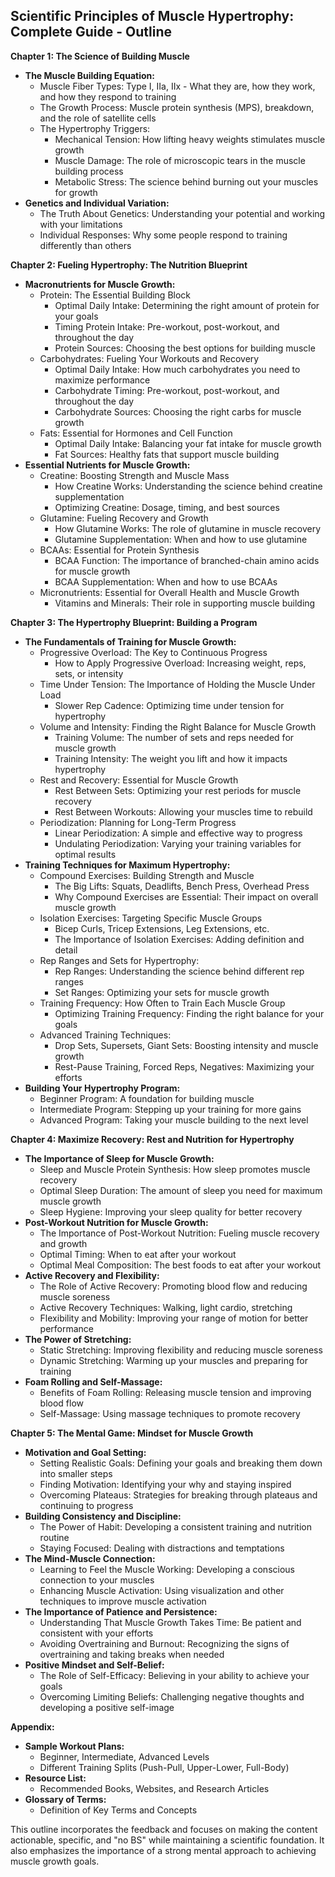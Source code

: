 ## Scientific Principles of Muscle Hypertrophy: Complete Guide - Outline

**Chapter 1: The Science of Building Muscle**

* **The Muscle Building Equation:**
    * Muscle Fiber Types:  Type I, IIa, IIx - What they are, how they work, and how they respond to training
    * The Growth Process:  Muscle protein synthesis (MPS), breakdown, and the role of satellite cells
    * The Hypertrophy Triggers:
        * Mechanical Tension: How lifting heavy weights stimulates muscle growth
        * Muscle Damage:  The role of microscopic tears in the muscle building process
        * Metabolic Stress:  The science behind burning out your muscles for growth
* **Genetics and Individual Variation:**
    *  The Truth About Genetics:  Understanding your potential and working with your limitations
    *  Individual Responses:  Why some people respond to training differently than others

**Chapter 2: Fueling Hypertrophy: The Nutrition Blueprint**

* **Macronutrients for Muscle Growth:**
    * Protein: The Essential Building Block
        * Optimal Daily Intake:  Determining the right amount of protein for your goals
        * Timing Protein Intake:  Pre-workout, post-workout, and throughout the day
        * Protein Sources:  Choosing the best options for building muscle
    * Carbohydrates:  Fueling Your Workouts and Recovery
        * Optimal Daily Intake:  How much carbohydrates you need to maximize performance
        * Carbohydrate Timing:  Pre-workout, post-workout, and throughout the day
        * Carbohydrate Sources:  Choosing the right carbs for muscle growth
    * Fats:  Essential for Hormones and Cell Function
        * Optimal Daily Intake:  Balancing your fat intake for muscle growth
        * Fat Sources:  Healthy fats that support muscle building
* **Essential Nutrients for Muscle Growth:**
    * Creatine:  Boosting Strength and Muscle Mass
        * How Creatine Works:  Understanding the science behind creatine supplementation
        * Optimizing Creatine:  Dosage, timing, and best sources
    * Glutamine:  Fueling Recovery and Growth
        * How Glutamine Works:  The role of glutamine in muscle recovery
        * Glutamine Supplementation:  When and how to use glutamine
    * BCAAs:  Essential for Protein Synthesis
        * BCAA Function:  The importance of branched-chain amino acids for muscle growth
        * BCAA Supplementation:  When and how to use BCAAs
    * Micronutrients:  Essential for Overall Health and Muscle Growth
        * Vitamins and Minerals:  Their role in supporting muscle building

**Chapter 3: The Hypertrophy Blueprint: Building a Program**

* **The Fundamentals of Training for Muscle Growth:**
    * Progressive Overload:  The Key to Continuous Progress
        *  How to Apply Progressive Overload:  Increasing weight, reps, sets, or intensity
    * Time Under Tension:  The Importance of Holding the Muscle Under Load
        *  Slower Rep Cadence:  Optimizing time under tension for hypertrophy
    * Volume and Intensity:  Finding the Right Balance for Muscle Growth
        *  Training Volume:  The number of sets and reps needed for muscle growth
        *  Training Intensity:  The weight you lift and how it impacts hypertrophy
    * Rest and Recovery:  Essential for Muscle Growth
        *  Rest Between Sets:  Optimizing your rest periods for muscle recovery
        *  Rest Between Workouts:  Allowing your muscles time to rebuild
    * Periodization:  Planning for Long-Term Progress
        *  Linear Periodization:  A simple and effective way to progress
        *  Undulating Periodization:  Varying your training variables for optimal results
* **Training Techniques for Maximum Hypertrophy:**
    * Compound Exercises:  Building Strength and Muscle
        *  The Big Lifts:  Squats, Deadlifts, Bench Press, Overhead Press
        *  Why Compound Exercises are Essential:  Their impact on overall muscle growth
    * Isolation Exercises:  Targeting Specific Muscle Groups
        *  Bicep Curls, Tricep Extensions, Leg Extensions, etc.
        *  The Importance of Isolation Exercises:  Adding definition and detail
    * Rep Ranges and Sets for Hypertrophy:
        *  Rep Ranges:  Understanding the science behind different rep ranges
        *  Set Ranges:  Optimizing your sets for muscle growth
    * Training Frequency:  How Often to Train Each Muscle Group
        *  Optimizing Training Frequency:  Finding the right balance for your goals
    * Advanced Training Techniques:
        *  Drop Sets, Supersets, Giant Sets:  Boosting intensity and muscle growth
        *  Rest-Pause Training, Forced Reps, Negatives:  Maximizing your efforts
* **Building Your Hypertrophy Program:**
    *  Beginner Program:  A foundation for building muscle
    *  Intermediate Program:  Stepping up your training for more gains
    *  Advanced Program:  Taking your muscle building to the next level

**Chapter 4: Maximize Recovery: Rest and Nutrition for Hypertrophy**

* **The Importance of Sleep for Muscle Growth:**
    *  Sleep and Muscle Protein Synthesis:  How sleep promotes muscle recovery
    *  Optimal Sleep Duration:  The amount of sleep you need for maximum muscle growth
    *  Sleep Hygiene:  Improving your sleep quality for better recovery
* **Post-Workout Nutrition for Muscle Growth:**
    *  The Importance of Post-Workout Nutrition:  Fueling muscle recovery and growth
    *  Optimal Timing:  When to eat after your workout
    *  Optimal Meal Composition:  The best foods to eat after your workout
* **Active Recovery and Flexibility:**
    *  The Role of Active Recovery:  Promoting blood flow and reducing muscle soreness
    *  Active Recovery Techniques:  Walking, light cardio, stretching
    *  Flexibility and Mobility:  Improving your range of motion for better performance
* **The Power of Stretching:**
    *  Static Stretching:  Improving flexibility and reducing muscle soreness
    *  Dynamic Stretching:  Warming up your muscles and preparing for training
* **Foam Rolling and Self-Massage:**
    *  Benefits of Foam Rolling:  Releasing muscle tension and improving blood flow
    *  Self-Massage:  Using massage techniques to promote recovery

**Chapter 5: The Mental Game: Mindset for Muscle Growth**

* **Motivation and Goal Setting:**
    *  Setting Realistic Goals:  Defining your goals and breaking them down into smaller steps
    *  Finding Motivation:  Identifying your why and staying inspired
    *  Overcoming Plateaus:  Strategies for breaking through plateaus and continuing to progress
* **Building Consistency and Discipline:**
    *  The Power of Habit:  Developing a consistent training and nutrition routine
    *  Staying Focused:  Dealing with distractions and temptations
* **The Mind-Muscle Connection:**
    *  Learning to Feel the Muscle Working:  Developing a conscious connection to your muscles
    *  Enhancing Muscle Activation:  Using visualization and other techniques to improve muscle activation
* **The Importance of Patience and Persistence:**
    *  Understanding That Muscle Growth Takes Time:  Be patient and consistent with your efforts
    *  Avoiding Overtraining and Burnout:  Recognizing the signs of overtraining and taking breaks when needed
* **Positive Mindset and Self-Belief:**
    *  The Role of Self-Efficacy:  Believing in your ability to achieve your goals
    *  Overcoming Limiting Beliefs:  Challenging negative thoughts and developing a positive self-image

**Appendix:**

* **Sample Workout Plans:**
    *  Beginner, Intermediate, Advanced Levels
    *  Different Training Splits (Push-Pull, Upper-Lower, Full-Body)
* **Resource List:**
    *  Recommended Books, Websites, and Research Articles
* **Glossary of Terms:** 
    *  Definition of Key Terms and Concepts

This outline incorporates the feedback and focuses on making the content actionable, specific, and "no BS" while maintaining a scientific foundation. It also emphasizes the importance of a strong mental approach to achieving muscle growth goals. 

